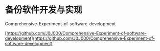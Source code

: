 # 备份软件开发与实现
Comprehensive-Experiment-of-software-development

[https://github.com/J0J000/Comprehensive-Experiment-of-software-development](https://github.com/J0J000/Comprehensive-Experiment-of-software-development)
